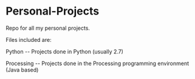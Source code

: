 # Personal-Projects
Repo for all my personal projects.

Files included are:

Python -- Projects done in Python (usually 2.7)

Processing -- Projects done in the Processing programming environment (Java based)
